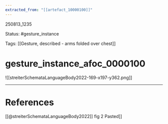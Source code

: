 ```yaml
---
extracted_from: "[[artefact_10000100]]"
---
```


250813_1235

Status: #gesture_instance

Tags: [[Gesture, described - arms folded over chest]]
# gesture_instance_afoc_0000100
![[streiterSchemataLanguageBody2022-169-x197-y362.png]]


---
# References
[[@streiterSchemataLanguageBody2022]] fig 2
Pasted]]